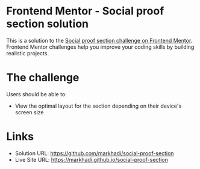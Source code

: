 # Frontend Mentor - Social proof section solution

This is a solution to the [Social proof section challenge on Frontend Mentor](https://www.frontendmentor.io/challenges/social-proof-section-6e0qTv_bA). Frontend Mentor challenges help you improve your coding skills by building realistic projects. 

# The challenge

Users should be able to:

- View the optimal layout for the section depending on their device's screen size

# Links

- Solution URL: https://github.com/markhadi/social-proof-section
- Live Site URL: https://markhadi.github.io/social-proof-section
